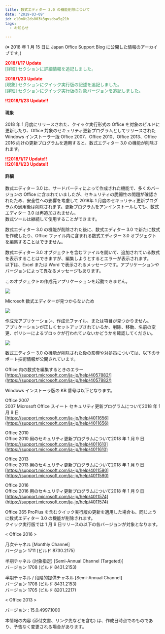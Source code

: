 ```yaml
---
title: 数式エディター 3.0 の機能削除について
date: '2019-03-09'
id: cl0m8t2ds003k3gvsdsa5g21h
tags:
  - お知らせ

---
```


(※ 2018 年 1 月 15 日に Japan Office Support Blog に公開した情報のアーカイブです。)

<span style="color:#ff0000">**2018/1/17 Update**</span>  
<span style="color:#339966">\[詳細\] セクションに詳細情報を追記しました。</span>  

  

<span style="color:#ff0000">**2018/1/23 Update**</span>  
<span style="color:#339966">\[現象\] セクションにクイック実行版の記述を追記しました。</span>  
<span style="color:#339966">\[詳細\] セクションにクイック実行版の対象バージョンを追記しました。</span>  

  

<span style="color:#ff0000">**!!2018/1/23 Update!!**</span>  

#### 現象  

2018 年 1 月度にリリースされた、クイック実行形式の Office を対象のビルドに更新したり、Office 対象のセキュリティ更新プログラムとしてリリースされた Windows インストーラー版 Office 2007、Office 2010、Office 2013、Office 2016 向けの更新プログラムを適用すると、数式エディター 3.0 の機能が削除されます。

  

<span style="color:#ff0000">**!!2018/1/17 Update!!**</span>  
<span style="color:#ff0000">**!!2018/1/23 Update!!**</span>  
  


#### 詳細  

数式エディター 3.0 は、サードパーティによって作成された機能で、多くのバージョンの Office に含まれていましたが、セキュリティの脆弱性の問題が確認されたため、安全性への影響を考慮して 2018年 1 月度のセキュリティ更新プログラムの適用後は削除されます。更新プログラムをアンインストールしても、数式エディター 3.0 は再追加されません。  
数式ツールは継続して使用することができます。

  

数式エディター 3.0 の機能が削除された後に、数式エディター 3.0 で新たに数式を作成したり、Office ファイル内に含まれる数式エディター 3.0 オブジェクトを編集することはできません。  

  

数式エディター 3.0 オブジェクトを含むファイルを開いて、追加されている数式を表示することはできますが、編集しようとするとエラーが表示されます。  
以下は、Excel または Word で表示されるメッセージです。アプリケーションやバージョンによって異なるメッセージもあります。

  

このオブジェクトの作成元アプリケーションを起動できません。  

![](image1.png)  

  

Microsoft 数式エディターが見つからないため  

![](image2.png)  

  

作成元アプリケーション、作成元ファイル、または項目が見つかりません。  
アプリケーションが正しくセットアップされているか、削除、移動、名前の変更、ポリシーによるブロックが行われていないかどうかを確認してください。  

![](image3.png)  

  

数式エディター 3.0 の機能が削除された後の影響や対処策については、以下のサポート技術情報が公開されています。

  

Office 内の数式を編集するときのエラー  
[https://support.microsoft.com/ja-jp/help/4057882/](https://support.microsoft.com/ja-jp/help/4057882/)

  

  

Windows インストーラ版の KB 番号は以下となります。  

Office 2007  
2007 Microsoft Office スイート セキュリティ更新プログラムについて2018 年 1 月 9 日  
[https://support.microsoft.com/ja-jp/help/4011656](https://support.microsoft.com/ja-jp/help/4011656)

  

Office 2010  
Office 2010 用のセキュリティ更新プログラムについて2018 年 1 月 9 日  
[https://support.microsoft.com/ja-jp/help/4011610](https://support.microsoft.com/ja-jp/help/4011610)

  

Office 2013  
Office 2013 用のセキュリティ更新プログラムについて2018 年 1 月 9 日  
[https://support.microsoft.com/ja-jp/help/4011580](https://support.microsoft.com/ja-jp/help/4011580)

Office 2016  
Office 2016 用のセキュリティ更新プログラムについて2018 年 1 月 9 日  
[https://support.microsoft.com/ja-jp/help/4011574](https://support.microsoft.com/ja-jp/help/4011574)

  

Office 365 ProPlus を含むクイック実行版の更新を適用した場合も、同じように数式エディター 3.0 の機能が削除されます。  
クイック実行版では 1 月 9 日リリースの以下の各バージョンが対象となります。

  
< Office 2016 >  

月次チャネル \[Monthly Channel\]  
バージョン 1711 (ビルド 8730.2175)

  

半期チャネル (対象指定) \[Semi-Annual Channel (Targeted)\]  
バージョン 1708 (ビルド 8431.2153)

  

半期チャネル / 段階的提供チャネル \[Semi-Annual Channel\]  
バージョン 1708 (ビルド 8431.2153)  
バージョン 1705 (ビルド 8201.2217)

  

< Office 2013 >  

バージョン : 15.0.4997.1000  

  

本情報の内容 (添付文書、リンク先などを含む) は、作成日時点でのものであり、予告なく変更される場合があります。